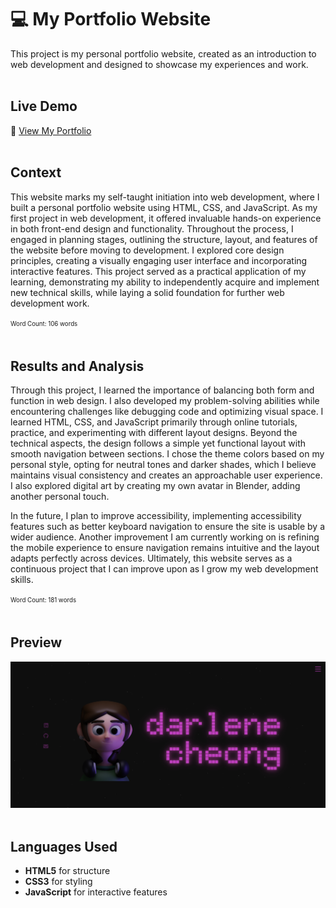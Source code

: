 # 💻 My Portfolio Website  
This project is my personal portfolio website, created as an introduction to web development and designed to showcase my experiences and work.
<br><br>

## Live Demo  
🔗 [View My Portfolio](https://darlenecheong.github.io/Personal-Website/)
<br><br>
## Context
This website marks my self-taught initiation into web development, where I built a personal portfolio website using HTML, CSS, and JavaScript. As my first project in web development, it offered invaluable hands-on experience in both front-end design and functionality. Throughout the process, I engaged in planning stages, outlining the structure, layout, and features of the website before moving to development. I explored core design principles, creating a visually engaging user interface and incorporating interactive features. This project served as a practical application of my learning, demonstrating my ability to independently acquire and implement new technical skills, while laying a solid foundation for further web development work.

<sup><sub>Word Count: 106 words</sub></sup>
<br><br>

## Results and Analysis
Through this project, I learned the importance of balancing both form and function in web design. I also developed my problem-solving abilities while encountering challenges like debugging code and optimizing visual space. I learned HTML, CSS, and JavaScript primarily through online tutorials, practice, and experimenting with different layout designs. Beyond the technical aspects, the design follows a simple yet functional layout with smooth navigation between sections. I chose the theme colors based on my personal style, opting for neutral tones and darker shades, which I believe maintains visual consistency and creates an approachable user experience. I also explored digital art by creating my own avatar in Blender, adding another personal touch. 

In the future, I plan to improve accessibility, implementing accessibility features such as better keyboard navigation to ensure the site is usable by a wider audience. Another improvement I am currently working on is refining the mobile experience to ensure navigation remains intuitive and the layout adapts perfectly across devices. Ultimately, this website serves as a continuous project that I can improve upon as I grow my web development skills.

<sup><sub>Word Count: 181 words</sub></sup>
<br><br>

## Preview
![Website Landing Page](images/website_preview.png)
<br><br>

## Languages Used
- **HTML5** for structure
- **CSS3** for styling
- **JavaScript** for interactive features
